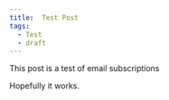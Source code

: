 ```yaml
---
title:  Test Post
tags:
  - Test
  - draft
---
```


This post is a test of email subscriptions

<!--more-->

Hopefully it works.